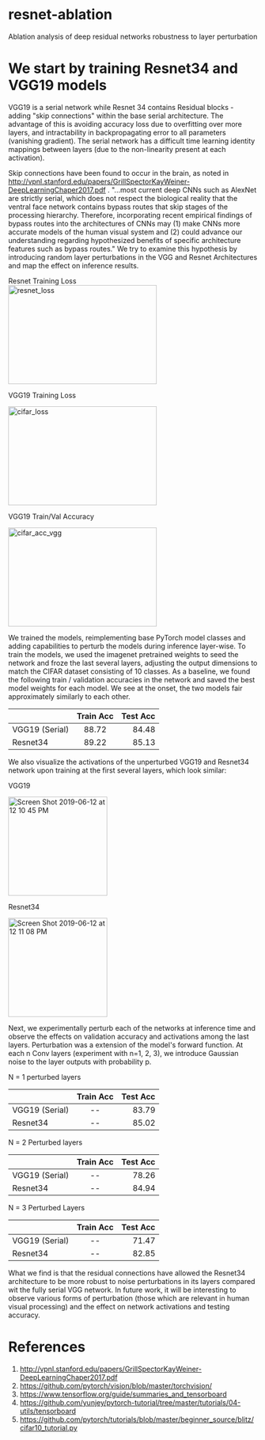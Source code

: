 # resnet-ablation
Ablation analysis of deep residual networks robustness to layer perturbation


# We start by training Resnet34 and VGG19 models
VGG19 is a serial network while Resnet 34 contains Residual blocks - adding "skip connections" within the base serial architecture. The advantage of this is avoiding accuracy loss due to overfitting over more layers, and intractability in backpropagating error to all parameters (vanishing gradient). The serial network has a difficult time learning identity mappings between layers (due to the non-linearity present at each activation). 

Skip connections have been found to occur in the brain, as noted in http://vpnl.stanford.edu/papers/GrillSpectorKayWeiner-DeepLearningChaper2017.pdf . "...most current deep CNNs such as AlexNet are strictly serial, which does not respect the biological reality that the ventral face network contains bypass routes that skip stages of the processing
hierarchy. Therefore, incorporating recent empirical findings of bypass routes into the architectures of CNNs may (1) make CNNs more accurate models of the human visual system and (2) could advance our understanding regarding hypothesized benefits of specific architecture features such as bypass routes." We try to examine this hypothesis by introducing random layer perturbations in the VGG and Resnet Architectures and map the effect on inference results.

Resnet Training Loss                                                                     
<img width="300" height="200" alt="resnet_loss" src="https://user-images.githubusercontent.com/18583460/59377186-8f006a00-8d06-11e9-9f91-268dbc22a262.png"> 

VGG19 Training Loss

<img width="300" height="200" alt="cifar_loss" src="https://user-images.githubusercontent.com/18583460/59377966-23b79780-8d08-11e9-901b-2feaea2c7cda.png">

VGG19 Train/Val Accuracy

<img width="300" height="200" alt="cifar_acc_vgg" src="https://user-images.githubusercontent.com/18583460/59378036-45b11a00-8d08-11e9-899a-410b61fd82a6.png">

We trained the models, reimplementing base PyTorch model classes and adding capabilities to perturb the models during inference layer-wise. To train the models, we used the imagenet pretrained weights to seed the network and froze the last several layers, adjusting the output dimensions to match the CIFAR dataset consisting of 10 classes. As a baseline, we found the following train / validation accuracies in the network and saved the best model weights for each model. We see at the onset, the two models fair approximately similarly to each other. 

|  | Train Acc | Test Acc |
| :---         |     :---:      |          ---: |
| VGG19 (Serial)   | 88.72     | 84.48    |
| Resnet34     | 89.22       | 85.13      |

We also visualize the activations of the unperturbed VGG19 and Resnet34 network upon training at the first several layers, which look similar:

VGG19

<img width="200" alt="Screen Shot 2019-06-12 at 12 10 45 PM" src="https://user-images.githubusercontent.com/18583460/59379919-c07c3400-8d0c-11e9-97c5-5da4763d006f.png">

Resnet34

<img width="200" alt="Screen Shot 2019-06-12 at 12 11 08 PM" src="https://user-images.githubusercontent.com/18583460/59379993-f28d9600-8d0c-11e9-9aed-48eba69bed2c.png">

Next, we experimentally perturb each of the networks at inference time and observe the effects on validation accuracy and activations among the last layers. Perturbation was a extension of the model's forward function. At each n Conv layers (experiment with n=1, 2, 3), we introduce Gaussian noise to the layer outputs with probability p. 

N = 1 perturbed layers

|  | Train Acc | Test Acc |
| :---         |     :---:      |          ---: |
| VGG19 (Serial)   | --     | 83.79    |
| Resnet34     | --      | 85.02      |

N = 2 Perturbed layers

|  | Train Acc | Test Acc |
| :---         |     :---:      |          ---: |
| VGG19 (Serial)   | --     | 78.26    |
| Resnet34     | --      | 84.94      |

N = 3 Perturbed Layers

|  | Train Acc | Test Acc |
| :---         |     :---:      |          ---: |
| VGG19 (Serial)   | --     |  71.47  |
| Resnet34     | --      | 82.85      |

What we find is that the residual connections have allowed the Resnet34 architecture to be more robust to noise perturbations in its layers compared wit the fully serial VGG network. In future work, it will be interesting to observe various forms of perturbation (those which are relevant in human visual processing) and the effect on network activations and testing accuracy. 

# References
1. http://vpnl.stanford.edu/papers/GrillSpectorKayWeiner-DeepLearningChaper2017.pdf
2. https://github.com/pytorch/vision/blob/master/torchvision/
3. https://www.tensorflow.org/guide/summaries_and_tensorboard
4. https://github.com/yunjey/pytorch-tutorial/tree/master/tutorials/04-utils/tensorboard
5. https://github.com/pytorch/tutorials/blob/master/beginner_source/blitz/cifar10_tutorial.py
